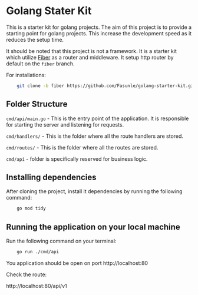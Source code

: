 # Golang Stater Kit

This is a starter kit for golang projects. The aim of this project is to provide a starting point for golang projects. This increase the development speed as it reduces the setup time.

It should be noted that this project is not a framework. It is a starter kit which utilize [Fiber](https://docs.gofiber.io/)  as a router and middleware. It setup http router by default on the `fiber` branch.

For installations:

```bash
    git clone -b fiber https://github.com/Fasunle/golang-starter-kit.git && rm -rf .git

```

## Folder Structure

`cmd/api/main.go` - This is the entry point of the application. It is responsible for starting the server and listening for requests.

`cmd/handlers/` - This is the folder where all the route handlers are stored.

`cmd/routes/` - This is the folder where all the routes are stored.

`cmd/api` - folder is specifically reserved for business logic.

## Installing dependencies

After cloning the project, install it dependencies by  running the following command:

```bash
    go mod tidy
```

## Running the application on your local machine

Run the following command on your terminal:

```bash
    go run ./cmd/api
```

You application should be open on port http://localhost:80

Check the route:

http://localhost:80/api/v1